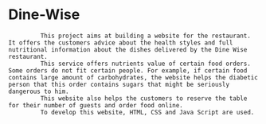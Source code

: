 # Dine-Wise
             This project aims at building a website for the restaurant. It offers the customers advice about the health styles and full nutritional information about the dishes delivered by the Dine Wise restaurant.
             This service offers nutrients value of certain food orders. Some orders do not fit certain people. For example, if certain food contains large amount of carbohydrates, the website helps the diabetic person that this order contains sugars that might be seriously dangerous to him.
             This website also helps the customers to reserve the table for their number of guests and order food online.
             To develop this website, HTML, CSS and Java Script are used.
